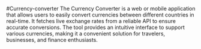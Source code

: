 #Currency-converter
The Currency Converter is a web or mobile application that allows users to easily convert currencies between different countries in real-time. It fetches live exchange rates from a reliable API to ensure accurate conversions. The tool provides an intuitive interface to support various currencies, making it a convenient solution for travelers, businesses, and finance enthusiasts.
